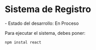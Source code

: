 <h1>Sistema de Registro</h1>
- Estado del desarrollo: En Proceso

Para ejecutar el sistema, debes poner:

```npm instal react```
